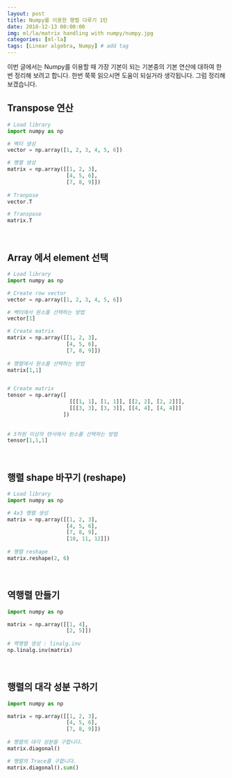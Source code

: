 ```yaml
---
layout: post
title: Numpy를 이용한 행렬 다루기 1탄
date: 2018-12-13 00:00:00
img: ml/la/matrix handling with numpy/numpy.jpg
categories: [ml-la] 
tags: [Linear algebra, Numpy] # add tag
---
```

 
이번 글에서는 Numpy를 이용할 때 가장 기본이 되는 기본중의 기본 연산에 대하여 한번 정리해 보려고 합니다.
한번 쭉쭉 읽으시면 도움이 되실거라 생각됩니다. 그럼 정리해 보겠습니다.

## Transpose 연산

```python
# Load library
import numpy as np

# 벡터 생성
vector = np.array([1, 2, 3, 4, 5, 6])

# 행렬 생성
matrix = np.array([[1, 2, 3],
                   [4, 5, 6],
                   [7, 8, 9]])
                   
# Tranpose 
vector.T                   

# Transpose 
matrix.T
```

<br>

## Array 에서 element 선택

```python
# Load library
import numpy as np

# Create row vector
vector = np.array([1, 2, 3, 4, 5, 6])

# 벡터에서 원소를 선택하는 방법
vector[1]

# Create matrix
matrix = np.array([[1, 2, 3],
                   [4, 5, 6],
                   [7, 8, 9]])
                   
# 행렬에서 원소를 선택하는 방법
matrix[1,1]


# Create matrix
tensor = np.array([
                    [[[1, 1], [1, 1]], [[2, 2], [2, 2]]],
                    [[[3, 3], [3, 3]], [[4, 4], [4, 4]]]
                  ])
                  
                  
# 3차원 이상의 텐서에서 원소를 선택하는 방법
tensor[1,1,1]

```

<br>

## 행렬 shape 바꾸기 (reshape)

```python
# Load library
import numpy as np

# 4x3 행렬 생성
matrix = np.array([[1, 2, 3],
                   [4, 5, 6],
                   [7, 8, 9],
                   [10, 11, 12]])
                   
# 행렬 reshape
matrix.reshape(2, 6)
```

<br>

## 역행렬 만들기

```python
import numpy as np

matrix = np.array([[1, 4],
                   [2, 5]])
                   
# 역행렬 생성 : linalg.inv
np.linalg.inv(matrix)

```

<br>

## 행렬의 대각 성분 구하기

```python
import numpy as np

matrix = np.array([[1, 2, 3],
                   [4, 5, 6],
                   [7, 8, 9]])
                   
# 행렬의 대각 성분을 구합니다.
matrix.diagonal()

# 행렬의 Trace를 구합니다.
matrix.diagonal().sum()

```